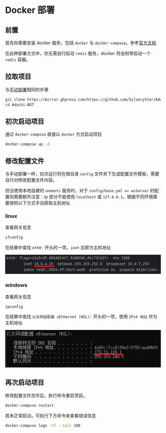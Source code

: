 # Docker 部署

## 前置

首先你需要安装 docker 服务，包括 `docker` 与 `docker-compose`。参考[官方文档](https://www.docker.com/get-started/)

在此种部署方式中，你无需自行启动 `redis` 服务，docker 将会附带启动一个 `redis` 容器。

## 拉取项目

与[手动部署](./manual.md)相同的步骤

```bash
git clone https://mirror.ghproxy.com/https://github.com/SilveryStar/Adachi-BOT.git
cd Adachi-BOT
```

## 初次启动项目

通过 `docker-compose` 直接以 `docker` 方式启动项目

```bash
docker-compose up -d
```

## 修改配置文件

与手动部署一样，初次运行将在根目录 `config` 文件夹下生成配置文件模板，需要自行对修改配置文件内容。

但当使用本地自建的 `onebots` 服务时，对于 `config/base.yml => wsServer` 的配置则需要额外注意：ip 部分不能使用 `localhost` 或 `127.0.0.1`，根据不同环境需要按照以下方式手动获取主机地址

### linux

查看网关信息

```bash
ifconfig
```

在结果中查找 `eth0:` 开头的一项，`inet` 后即为主机地址

![eth0](/install/ifconfig.png)

### windows

查看网关信息

```bash
ipconfig
```

在结果中查找 `以太网适配器 vEthernet (WSL):` 开头的一项，使用 `IPv4 地址` 作为主机地址

![WSL](/install/ipconfig.png)

## 再次启动项目

修改配置文件完毕后，执行命令重启项目。

```bash
docker-compose restart
```

若未正常启动，可执行下方命令来查看错误信息

```bash
docker-compose logs -tf --tail 100
```
